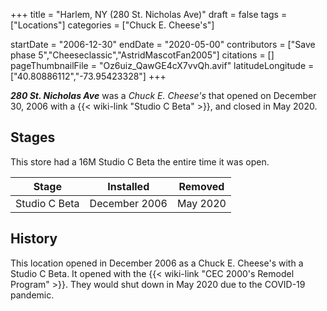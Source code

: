 +++
title = "Harlem, NY (280 St. Nicholas Ave)"
draft = false
tags = ["Locations"]
categories = ["Chuck E. Cheese's"]


startDate = "2006-12-30"
endDate = "2020-05-00"
contributors = ["Save phase 5","Cheeseclassic","AstridMascotFan2005"]
citations = []
pageThumbnailFile = "Oz6uiz_QawGE4cX7vvQh.avif"
latitudeLongitude = ["40.80886112","-73.95423328"]
+++

***280 St. Nicholas Ave*** was a *Chuck E. Cheese's* that opened on December 30, 2006 with a {{< wiki-link "Studio C Beta" >}}, and closed in May 2020.

## Stages

This store had a 16M Studio C Beta the entire time it was open.

| Stage         | Installed     | Removed  |
|---------------|---------------|----------|
| Studio C Beta | December 2006 | May 2020 |

## History

This location opened in December 2006 as a Chuck E. Cheese's with a Studio C Beta. It opened with the {{< wiki-link "CEC 2000's Remodel Program" >}}. They would shut down in May 2020 due to the COVID-19 pandemic.